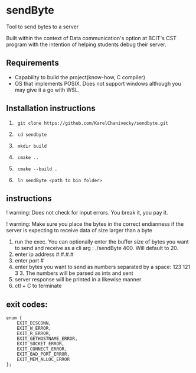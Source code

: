 # sendByte
Tool to send bytes to a server

Built within the context of Data communication's option at BCIT's CST program with the intention of helping students debug their server.

## Requirements

- Capability to build the project(know-how, C compiler)
- OS that implements POSIX. Does not support windows although you may give it a go with WSL.

## Installation instructions

1.      git clone https://github.com/KarelChanivecky/sendbyte.git
1.      cd sendbyte
1.      mkdir build
1.      cmake ..
1.      cmake --build .
1.      ln sendByte <path to bin folder>

## instructions

! warning: Does not check for input errors. You break it, you pay it.

! warning: Make sure you place the bytes in the correct endianness if the server is expecting to receive data of size larger than a byte

1. run the exec. You can optionally enter the buffer size of bytes you want to send and receive as a cli arg : ./sendByte 400. Will default to 20.
1. enter ip address #.#.#.#
1. enter port #
1. enter bytes you want to send as numbers separated by a space: 123 121 3 3. The numbers will be parsed as ints and sent
1. server response will be printed in a likewise manner
1. ctl + C to terminate

## exit codes:

    enum {
        EXIT_DISCONN,
        EXIT_W_ERROR,
        EXIT_R_ERROR,
        EXIT_GETHOSTNAME_ERROR,
        EXIT_SOCKET_ERROR,
        EXIT_CONNECT_ERROR,
        EXIT_BAD_PORT_ERROR,
        EXIT_MEM_ALLOC_ERROR
    };
